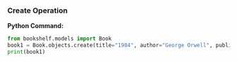 ### Create Operation

**Python Command:**
```python
from bookshelf.models import Book
book1 = Book.objects.create(title="1984", author="George Orwell", publication_year=1949)
print(book1)